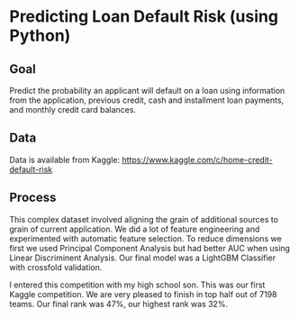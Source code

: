 # Predicting Loan Default Risk (using Python)

Goal
--------------------
Predict the probability an applicant will default on a loan using information from the application, previous credit, cash and installment loan payments, and monthly credit card balances. 

Data
--------------------
Data is available from Kaggle: https://www.kaggle.com/c/home-credit-default-risk

Process
--------------------
This complex dataset involved aligning the grain of additional sources to grain of current application. We did a lot of feature engineering and experimented with automatic feature selection. To reduce dimensions we first we used Principal Component Analysis but had better AUC when using Linear Discriminent Analysis. Our final model was a LightGBM Classifier with crossfold validation. 

I entered this competition with my high school son. This was our first Kaggle competition. We are very pleased to finish in top half out of 7198 teams. Our final rank was 47%, our highest rank was 32%. 

